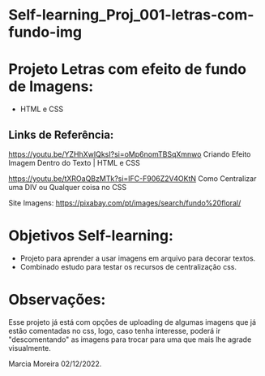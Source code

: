 # Self-learning_Proj_001-letras-com-fundo-img

# Projeto Letras com efeito de fundo de Imagens:

- HTML e CSS

## Links de Referência:

https://youtu.be/YZHhXwIQksI?si=oMp6nomTBSqXmnwo
Criando Efeito Imagem Dentro do Texto | HTML e CSS

https://youtu.be/tXROaQBzMTk?si=IFC-F906Z2V4OKtN
Como Centralizar uma DIV ou Qualquer coisa no CSS

Site Imagens: https://pixabay.com/pt/images/search/fundo%20floral/

# Objetivos Self-learning:

- Projeto para aprender a usar imagens em arquivo para decorar textos.
- Combinado estudo para testar os recursos de centralização css.

# Observações:

Esse projeto já está com opções de uploading de algumas imagens que já estão comentadas no css, logo, caso tenha interesse, poderá ir "descomentando" as imagens para trocar para uma que mais lhe agrade visualmente.

Marcia Moreira
02/12/2022.
